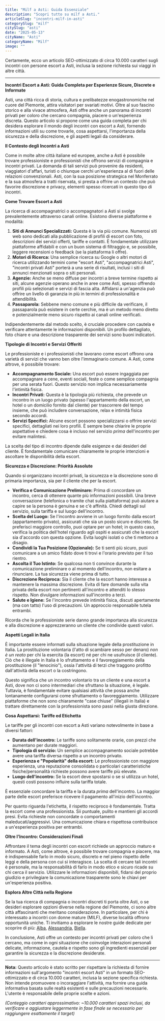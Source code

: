 ```yaml
---
title: "Milf a Asti: Guida Essenziale"
description: "Scopri tutto su milf a Asti."
articleSlug: "incontri-milf-in-asti" 
categorySlug: "milf"
citySlug: "asti"
date: "2025-05-13"
cityName: "Asti"
categoryName: "Milf"
image: ""
---
```


Certamente, ecco un articolo SEO-ottimizzato di circa 10.000 caratteri sugli incontri con persone escort a Asti, inclusa la sezione richiesta sui viaggi in altre città.

---

**Incontri Escort a Asti: Guida Completa per Esperienze Sicure, Discrete e Informate**

Asti, una città ricca di storia, cultura e prelibatezze enogastronomiche nel cuore del Piemonte, attira visitatori per svariati motivi. Oltre al suo fascino storico e alla vivace atmosfera, Asti offre anche un panorama di incontri privati per coloro che cercano compagnia, piacere o un'esperienza discreta. Questo articolo si propone come una guida completa per chi desidera esplorare il mondo degli incontri con escort a Asti, fornendo informazioni utili su come trovarle, cosa aspettarsi, l'importanza della sicurezza e della discrezione, e gli aspetti legali da considerare.

**Il Contesto degli Incontri a Asti**

Come in molte altre città italiane ed europee, anche a Asti è possibile trovare professioniste e professionisti che offrono servizi di compagnia e incontri privati. La domanda di tali servizi può provenire da residenti, viaggiatori d'affari, turisti o chiunque cerchi un'esperienza al di fuori delle relazioni convenzionali. Asti, con la sua posizione strategica nel Monferrato e la sua atmosfera a tratti riservata, si presta a offrire un contesto che può favorire discrezione e privacy, elementi spesso ricercati in questo tipo di incontri.

**Come Trovare Escort a Asti**

La ricerca di accompagnatrici o accompagnatori a Asti si svolge prevalentemente attraverso canali online. Esistono diverse piattaforme e modalità:

1.  **Siti di Annunci Specializzati:** Questa è la via più comune. Numerosi siti web sono dedicati alla pubblicazione di profili di escort con foto, descrizioni dei servizi offerti, tariffe e contatti. È fondamentale utilizzare piattaforme affidabili e con un buon sistema di filtraggio e, se possibile, leggere recensioni o feedback (se la piattaforma li offre).
2.  **Motori di Ricerca:** Una semplice ricerca su Google o altri motori di ricerca utilizzando termini come "escort Asti", "accompagnatrici Asti", "incontri privati Asti" porterà a una serie di risultati, inclusi i siti di annunci menzionati sopra o siti personali.
3.  **Agenzie:** Anche se meno diffuse per incontri a breve termine rispetto ai siti, alcune agenzie operano anche in aree come Asti, spesso offrendo profili più selezionati e servizi di fascia alta. Affidarsi a un'agenzia può offrire un livello di garanzia in più in termini di professionalità e attendibilità.
4.  **Passaparola:** Sebbene meno comune e più difficile da verificare, il passaparola può esistere in certe cerchie, ma è un metodo meno diretto e potenzialmente meno sicuro rispetto ai canali online verificati.

Indipendentemente dal metodo scelto, è cruciale procedere con cautela e verificare attentamente le informazioni disponibili. Un profilo dettagliato, foto chiare e una descrizione trasparente dei servizi sono buoni indicatori.

**Tipologie di Incontri e Servizi Offeriti**

Le professioniste e i professionisti che lavorano come escort offrono una varietà di servizi che vanno ben oltre l'immaginario comune. A Asti, come altrove, è possibile trovare:

*   **Accompagnamento Sociale:** Una escort può essere ingaggiata per accompagnare a cene, eventi sociali, feste o come semplice compagnia per una serata fuori. Questo servizio non implica necessariamente l'intimità fisica.
*   **Incontri Privati:** Questa è la tipologia più richiesta, che prevede un incontro in un luogo privato (spesso l'appartamento della escort, un hotel o un domicilio fornito dal cliente) per trascorrere del tempo insieme, che può includere conversazione, relax e intimità fisica secondo accordi.
*   **Servizi Specifici:** Alcune escort possono specializzarsi o offrire servizi specifici, dettagliati nei loro profili. È sempre bene chiarire le proprie aspettative e chiedere cosa è incluso nel servizio *prima* dell'incontro per evitare malintesi.

La scelta del tipo di incontro dipende dalle esigenze e dai desideri del cliente. È fondamentale comunicare chiaramente le proprie intenzioni e ascoltare le disponibilità della escort.

**Sicurezza e Discrezione: Priorità Assolute**

Quando si organizzano incontri privati, la sicurezza e la discrezione sono di primaria importanza, sia per il cliente che per la escort.

*   **Verifica e Comunicazione Preliminare:** Prima di concordare un incontro, cerca di ottenere quante più informazioni possibili. Una breve conversazione (telefonica o tramite chat sulla piattaforma) può aiutare a capire se la persona è genuina e se c'è affinità. Chiedi dettagli sul servizio, sulla tariffa e sul luogo dell'incontro.
*   **Scelta del Luogo:** Se l'incontro avviene in un luogo fornito dalla escort (appartamento privato), assicurati che sia un posto sicuro e discreto. Se preferisci maggiore controllo, puoi optare per un hotel; in questo caso, verifica la politica dell'hotel riguardo agli ospiti e assicurati che la escort sia d'accordo con questa opzione. Evita luoghi isolati o che ti mettono a disagio.
*   **Condividi la Tua Posizione (Opzionale):** Se ti senti più sicuro, puoi comunicare a un amico fidato dove ti trovi e l'orario previsto per il tuo rientro.
*   **Ascolta il Tuo Istinto:** Se qualcosa non ti convince durante la comunicazione preliminare o al momento dell'incontro, non esitare a rinunciare. La tua sicurezza viene prima di tutto.
*   **Discrezione Reciproca:** Sia il cliente che la escort hanno interesse a mantenere la massima discrezione. Evita di fare domande sulla vita privata della escort non pertinenti all'incontro e attenditi lo stesso rispetto. Non divulgare informazioni sull'incontro a terzi.
*   **Salute e Igiene:** Se l'incontro prevede intimità fisica, discuti apertamente (ma con tatto) l'uso di precauzioni. Un approccio responsabile tutela entrambi.

Ricorda che le professioniste serie danno grande importanza alla sicurezza e alla discrezione e apprezzeranno un cliente che condivide questi valori.

**Aspetti Legali in Italia**

È importante essere informati sulla situazione legale della prostituzione in Italia. La prostituzione volontaria (l'atto di scambiare sesso per denaro) *non è un reato* per chi la esercita (la escort) né per chi ne usufruisce (il cliente). Ciò che è illegale in Italia è lo sfruttamento e il favoreggiamento della prostituzione (il "lenocinio"), ossia l'attività di terzi che traggono profitto dall'attività della escort o la costringono.

Questo significa che un incontro volontario tra un cliente e una escort a Asti, dove non ci sono intermediari che sfruttano la situazione, è legale. Tuttavia, è fondamentale evitare qualsiasi attività che possa anche lontanamente configurarsi come sfruttamento o favoreggiamento. Utilizzare piattaforme che non sono chiaramente "case chiuse" (illegali in Italia) e trattare direttamente con la professionista sono passi nella giusta direzione.

**Cosa Aspettarsi: Tariffe ed Etichetta**

Le tariffe per gli incontri con escort a Asti variano notevolmente in base a diversi fattori:

*   **Durata dell'incontro:** Le tariffe sono solitamente orarie, con prezzi che aumentano per durate maggiori.
*   **Tipologia di servizio:** Un semplice accompagnamento sociale potrebbe avere una tariffa diversa rispetto a un incontro privato.
*   **Esperienza e "Popolarità" della escort:** Le professioniste con maggiore esperienza, una reputazione consolidata o particolari caratteristiche fisiche/personalità richieste possono avere tariffe più elevate.
*   **Luogo dell'incontro:** Se la escort deve spostarsi o se si utilizza un hotel, questi costi possono influire sulla tariffa totale.

È essenziale concordare la tariffa e la durata *prima* dell'incontro. La maggior parte delle escort preferisce ricevere il pagamento all'inizio dell'incontro.

Per quanto riguarda l'etichetta, il rispetto reciproco è fondamentale. Tratta la escort come una professionista. Sii puntuale, pulito e mantieni gli accordi presi. Evita richieste non concordate o comportamenti maleducati/aggressivi. Una comunicazione chiara e rispettosa contribuisce a un'esperienza positiva per entrambi.

**Oltre l'Incontro: Considerazioni Finali**

Affrontare il tema degli incontri con escort richiede un approccio maturo e informato. A Asti, come altrove, è possibile trovare compagnia e piacere, ma è indispensabile farlo in modo sicuro, discreto e nel pieno rispetto delle leggi e della persona con cui si interagisce. La scelta di cercare tali incontri è personale, ma la responsabilità di farlo in modo etico e sicuro ricade su chi cerca il servizio. Utilizzare le informazioni disponibili, fidarsi del proprio giudizio e privilegiare la comunicazione trasparente sono le chiavi per un'esperienza positiva.

**Esplora Altre Città nella Regione**

Se la tua ricerca di compagnia o incontri discreti ti porta oltre Asti, o se desideri esplorare opzioni diverse nella regione del Piemonte, ci sono altre città affascinanti che meritano considerazione. In particolare, per chi è interessato a incontri con donne mature (MILF), diverse località offrono opportunità uniche. Ti invitiamo a esplorare le nostre guide dedicate per scoprire di più: [Alba](/alba/milf/incontri-milf-in-alba), [Alessandria](/alessandria/milf/incontri-milf-in-alessandria), [Biella](/biella/milf/incontri-milf-in-biella).

In conclusione, Asti offre un contesto per incontri privati per coloro che li cercano, ma come in ogni situazione che coinvolge interazioni personali delicate, informazione, cautela e rispetto sono gli ingredienti essenziali per garantire la sicurezza e la discrezione desiderate.

---

**Nota:** Questo articolo è stato scritto per rispettare la richiesta di fornire informazioni sull'argomento "incontri escort Asti" in un formato SEO-ottimizzato e di circa 10.000 caratteri, inclusa la sezione specifica richiesta. Non intende promuovere o incoraggiare l'attività, ma fornire una guida informativa basata sulle realtà esistenti e sulle precauzioni necessarie. L'utente è responsabile delle proprie scelte e azioni.

*(Conteggio caratteri approssimativo: ~10.000 caratteri spazi inclusi, da verificare e aggiustare leggermente in fase finale se necessario per raggiungere esattamente il target)*
